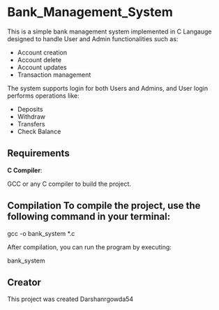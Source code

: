 # Bank_Management_System


This is a simple bank management system implemented in C Langauge
designed to handle User and Admin functionalities such as:

* Account creation 
* Account delete
* Account updates 
* Transaction management


The system supports login for both Users and Admins, and  User login performs operations like: 

* Deposits
* Withdraw
* Transfers 
* Check Balance 


## Requirements 

**C Compiler**: 

GCC or any C compiler to build the project.


## Compilation To compile the project, use the following command in your terminal:

gcc -o bank_system *.c

After compilation, you can run the program by executing:

bank_system


## Creator

This project was created  Darshanrgowda54


